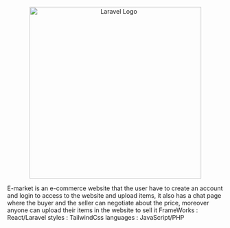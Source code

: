 <p align="center"><a href="https://laravel.com" target="_blank"><img src="https://raw.githubusercontent.com/laravel/art/master/logo-lockup/5%20SVG/2%20CMYK/1%20Full%20Color/laravel-logolockup-cmyk-red.svg" width="400" alt="Laravel Logo"></a></p>

E-market is an e-commerce website that the user have to create an account and login to access to the website and upload items, it also has a chat page where the buyer and the seller can negotiate about the price, moreover anyone can upload their items in the website to sell it 
FrameWorks : React/Laravel
styles : TailwindCss
languages : JavaScript/PHP